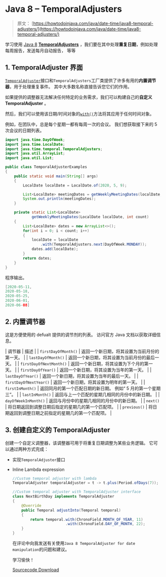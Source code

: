 # Java 8 – TemporalAdjusters

> 原文： [https://howtodoinjava.com/java/date-time/java8-temporal-adjusters/](https://howtodoinjava.com/java/date-time/java8-temporal-adjusters/)

学习使用 [Java 8](https://howtodoinjava.com/java-8-tutorial/) [**TemporalAdjusters**](https://docs.oracle.com/javase/8/docs/api/java/time/temporal/TemporalAdjusters.html) ，我们要在其中处理**重复日期**，例如处理每周报告，发送每月自动报告， 等等

## 1\. TemporalAdjuster 界面

[`TemporalAdjuster`](https://docs.oracle.com/javase/8/docs/api/java/time/temporal/TemporalAdjuster.html)接口和`TemporalAdjusters`工厂类提供了许多有用的**内置调节器**，用于处理重复事件。 其中大多数名称直接告诉您它们的作用。

如果提供的调整器无法解决任何特定的业务需求，我们可以构建自己的**自定义 TemporalAdjuster** 。

然后，我们可以使用该日期/时间对象的[`with()`](https://docs.oracle.com/javase/8/docs/api/java/time/LocalDate.html#with-java.time.temporal.TemporalAdjuster-)方法将其应用于任何时间对象。

例如，在团队中，总是每个星期一都有每周一次的会议。 我们想获取接下来的 5 次会议的日期列表。

```java
import java.time.DayOfWeek;
import java.time.LocalDate;
import java.time.temporal.TemporalAdjusters;
import java.util.ArrayList;
import java.util.List;

public class TemporalAdjusterExamples 
{
	public static void main(String[] args) 
	{
		LocalDate localDate = LocalDate.of(2020, 5, 9);

		List<LocalDate> meetingDates = getWeeklyMeetingDates(localDate, 5);
		System.out.println(meetingDates);
	}

	private static List<LocalDate> 
			getWeeklyMeetingDates(LocalDate localDate, int count) 
	{
		List<LocalDate> dates = new ArrayList<>();
		for(int i = 0; i < count; i++)
		{
			localDate = localDate
				.with(TemporalAdjusters.next(DayOfWeek.MONDAY));
			dates.add(localDate);
		}
	    return dates;
	}
}

```

程序输出。

```java
[2020-05-11, 
2020-05-18, 
2020-05-25, 
2020-06-01, 
2020-06-08]

```

## 2\. 内置调节器

这是方便使用的 defualt 提供的调节剂的列表。 访问官方 Java 文档以获取详细信息。

| 调节器 | 描述 |
| `firstDayOfMonth()` | 返回一个新日期，将其设置为当前月份的第一天。 |
| `lastDayOfMonth()` | 返回一个新日期，将其设置为当前月份的最后一天。 |
| `firstDayOfNextMonth()` | 返回一个新日期，将其设置为下个月的第一天。 |
| `firstDayOfYear()` | 返回一个新日期，将其设置为当年的第一天。 |
| `lastDayOfYear()` | 返回一个新日期，将其设置为当年的最后一天。 |
| `firstDayOfNextYear()` | 返回一个新日期，将其设置为明年的第一天。 |
| `firstInMonth()` | 返回同月的第一个匹配日期的新日期。 例如“ 5 月的第一个星期三”。 |
| `lastInMonth()` | 返回与上一个匹配的星期几相同的月份中的新日期。 |
| `dayOfWeekInMonth()` | 返回与月份中的星期几相同的月份中的新日期。 |
| `next()` | 将日期返回到调整日期后指定的星期几的第一个匹配项。 |
| `previous()` | 将日期返回到调整日期之前指定的星期几的第一个匹配项。 |

## 3\. 创建自定义的 TemporalAdjuster

创建一个自定义调整器，该调整器可用于将重复日期调整为某些业务逻辑。 它可以通过两种方式完成：

*   实现`TemporalAdjuster`接口
*   Inline Lambda expression

    >

    ```java
    //Custom temporal adjuster with lambda
    TemporalAdjuster temporalAdjuster = t -> t.plus(Period.ofDays(7));

    //Custom temporal adjuster with TemporalAdjuster interface
    class NextBirthDay implements TemporalAdjuster 
    {
        @Override
        public Temporal adjustInto(Temporal temporal) 
        {
            return temporal.with(ChronoField.MONTH_OF_YEAR, 11)
            				.with(ChronoField.DAY_OF_MONTH, 22);
        }
    }

    ```

    在评论中向我发送有关使用`Java 8 TemporalAdjuster for date manipulation`的问题和建议。

    学习愉快！

    [Sourcecode Download](https://github.com/lokeshgupta1981/Core-Java/tree/master/src/com/howtodoinjava/core/datetime)